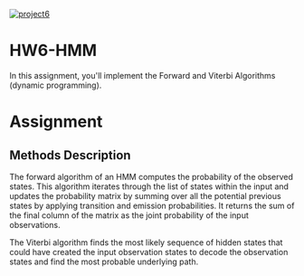 [![project6](https://github.com/ipsamitt/HW6-HMM/actions/workflows/main.yml/badge.svg)](https://github.com/ipsamitt/HW6-HMM/actions/workflows/main.yml)
# HW6-HMM

In this assignment, you'll implement the Forward and Viterbi Algorithms (dynamic programming). 


# Assignment

## Methods Description
The forward algorithm of an HMM computes the probability of the observed states. This algorithm iterates through the list of states within the input and updates the probability matrix by summing over all the potential previous states by applying transition and emission probabilities. It returns the sum of the final column of the matrix as the joint probability of the input observations.

The Viterbi algorithm finds the most likely sequence of hidden states that could have created the input observation states to decode the observation states and find the most probable underlying path.





